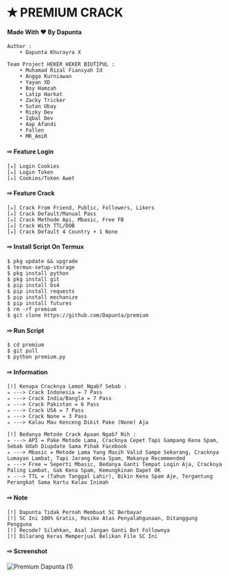 # ✭ PREMIUM CRACK
#### Made With ❤️ By Dapunta  
``` 
Author :
    • Dapunta Khurayra X
  
Team Project HEKER HEKER BIUTIPUL :
    • Muhamad Rizal Fiansyah Id
    • Angga Kurniawan
    • Yayan XD
    • Boy Hamzah
    • Latip Harkat
    • Zacky Tricker
    • Sutan Ubay
    • Rizky Dev
    • Iqbal Dev
    • Aap Afandi
    • Fallen
    • MR_AmiR
```
#### ⇨  Feature Login
```
[✯] Login Cookies  
[✯] Login Token  
[✯] Cookies/Token Awet  
```
#### ⇨  Feature Crack
```
[✯] Crack From Friend, Public, Followers, Likers    
[✯] Crack Default/Manual Pass  
[✯] Crack Methode Api, Mbasic, Free FB  
[✯] Crack With TTL/DOB  
[✯] Crack Default 4 Country + 1 None
```
#### ⇨  Install Script On Termux
```
$ pkg update && upgrade  
$ termux-setup-storage  
$ pkg install python  
$ pkg install git  
$ pip install bs4  
$ pip install requests  
$ pip install mechanize  
$ pip install futures  
$ rm -rf premium  
$ git clone https://github.com/Dapunta/premium  
```
#### ⇨  Run Script
```
$ cd premium  
$ git pull  
$ python premium.py  
```
#### ⇨  Information
```
[!] Kenapa Cracknya Lemot Ngab? Sebab :
✯ ---> Crack Indonesia = 7 Pass
✯ ---> Crack India/Bangla = 7 Pass
✯ ---> Crack Pakistan = 6 Pass
✯ ---> Crack USA = 7 Pass
✯ ---> Crack None = 3 Pass
✯ ---> Kalau Mau Kenceng Dikit Pake (None) Aja

[!] Bedanya Metode Crack Apaan Ngab? Nih :
✯ ---> API = Pake Metode Lama, Cracknya Cepet Tapi Gampang Kena Spam, Sebab Udah Diupdate Sama Pihak Facebook
✯ ---> Mbasic = Metode Lama Yang Masih Valid Sampe Sekarang, Cracknya Lumayan Lambat, Tapi Jarang Kena Spam, Makanya Recommended
✯ ---> Free = Seperti Mbasic, Bedanya Ganti Tempat Login Aja, Cracknya Paling Lambat, Gak Kena Spam, Kemungkinan Dapet OK
✯ ---> TTL = (Tahun Tanggal Lahir), Bikin Kena Spam Aje, Tergantung Perangkat Sama Kartu Kalau Inimah
```

#### ⇨ Note
```
[!] Dapunta Tidak Pernah Membuat SC Berbayar
[!] SC Ini 100% Gratis, Resiko Atas Penyalahgunaan, Ditanggung Pengguna
[!] Recode? Silahkan, Asal Jangan Ganti Bot Follownya
[!] Dilarang Keras Memperjual Belikan File SC Ini
```
#### ⇨  Screenshot
![Premium Dapunta (1)](https://user-images.githubusercontent.com/76211798/128638195-04fcbc38-de70-4b74-8bb0-c9ccdbeea2a0.jpg)
